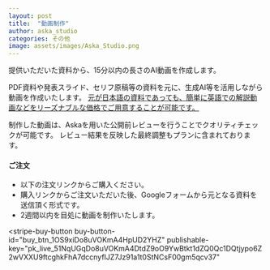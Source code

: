 ```yaml
---
layout: post
title:  "動画制作"
author: aska_studio
categories: その他
image: assets/images/Aska_Studio.png
---
```

提供いただいた資料から、15分以内の長さのAI動画を作成します。

PDF資料や発表スライド、セリフ原稿等の資料を元に、生成AI等を活用しながら動画を作成いたします。
<a href="#">元が日本語の資料であっても、簡単に英語での解説動画などをリーズナブルな価格でご用意することが可能です。</a>

制作した動画は、Askaを用いた公開前レビューを行うことでクオリティチェックが可能です。
レビュー結果を反映した最終調整もプランに含まれております。


#### ご注文
- 以下の注文リンクからご購入ください。
- 購入リンクからご注文いただいた後、Googleフォームから元となる資料を送信頂く形式です。
- 2週間以内を目処に動画を制作いたします。

<script async
  src="https://js.stripe.com/v3/buy-button.js">
</script>

<stripe-buy-button
  buy-button-id="buy_btn_1OS9xiDo8uVOKmA4HpUD2YHZ"
  publishable-key="pk_live_51NqUGqDo8uVOKmA4DtdZ9oO9YwBtkt1dZQ0Qc1DQtjypo6Z2wVXXU9ftcghkFhA7dccnyfIJZ7Jz91a1t0StNCsF00gm5qcv37"
>
</stripe-buy-button>
